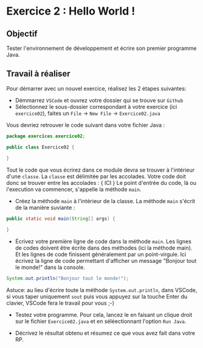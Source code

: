 # Exercice 2 : Hello World !


## Objectif
Tester l'environnement de développement et écrire son premier programme Java. 


## Travail à réaliser
Pour démarrer avec un nouvel exercice, réalisez les 2 étapes suivantes: 
- Démmarrez `VSCode` et ouvrez votre dossier qui se trouve sur `Github`
- Sélectionnez le sous-dossier correspondant à votre exercice (ici `exercice02`), faites un `File` -> `New File` -> `Exercice02.java`

Vous devriez retrouver le code suivant dans votre fichier Java :
```java
package exercices.exercice02;

public class Exercice02 {
    
}
```

Tout le code que vous écrirez dans ce module devra se trouver à l'intérieur d'une `classe`. La `classe` est délimitée par les accolades. Votre code doit donc se trouver entre les accolades : { ICI }
Le point d'entrée du code, là ou l'execution va commencer, s'appelle la méthode `main`. 
- Créez la méthode `main` à l'intérieur de la classe. La méthode `main` s'écrit de la manière suviante : 
```java
public static void main(String[] args) {

}
```
- Écrivez votre première ligne de code dans la méthode `main`. Les lignes de codes doivent être écrite dans des méthodes (ici la méthode main). Et les lignes de code finissent généralement par un point-virgule. Ici écrivez la ligne de code permettant d'afficher un message "Bonjour tout le monde!" dans la console.
```java
System.out.println("Bonjour tout le monde!");
```
Astuce: au lieu d'écrire toute la méthode `System.out.println`, dans VSCode, si vous taper  uniquement `sout` puis vous appuyez sur la touche Enter du clavier, VSCode fera le travail pour vous ;-) 

- Testez votre programme. Pour cela, lancez le en faisant un clique droit sur le fichier `Exercice02.java` et en séléectionnant l'option `Run Java`.

- Décrivez le résultat obtenu et résumez ce que vous avez fait dans votre RP.